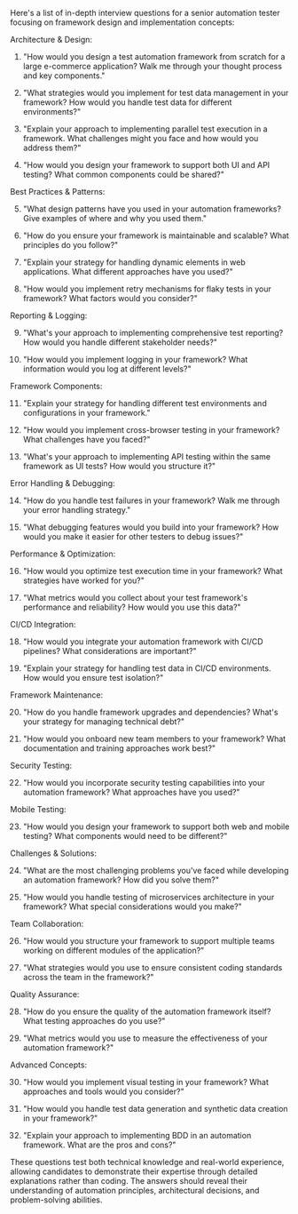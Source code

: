 Here's a list of in-depth interview questions for a senior automation tester focusing on framework design and implementation concepts:

Architecture & Design:

1. "How would you design a test automation framework from scratch for a large e-commerce application? Walk me through your thought process and key components."

2. "What strategies would you implement for test data management in your framework? How would you handle test data for different environments?"

3. "Explain your approach to implementing parallel test execution in a framework. What challenges might you face and how would you address them?"

4. "How would you design your framework to support both UI and API testing? What common components could be shared?"

Best Practices & Patterns:

5. "What design patterns have you used in your automation frameworks? Give examples of where and why you used them."

6. "How do you ensure your framework is maintainable and scalable? What principles do you follow?"

7. "Explain your strategy for handling dynamic elements in web applications. What different approaches have you used?"

8. "How would you implement retry mechanisms for flaky tests in your framework? What factors would you consider?"

Reporting & Logging:

9. "What's your approach to implementing comprehensive test reporting? How would you handle different stakeholder needs?"

10. "How would you implement logging in your framework? What information would you log at different levels?"

Framework Components:

11. "Explain your strategy for handling different test environments and configurations in your framework."

12. "How would you implement cross-browser testing in your framework? What challenges have you faced?"

13. "What's your approach to implementing API testing within the same framework as UI tests? How would you structure it?"

Error Handling & Debugging:

14. "How do you handle test failures in your framework? Walk me through your error handling strategy."

15. "What debugging features would you build into your framework? How would you make it easier for other testers to debug issues?"

Performance & Optimization:

16. "How would you optimize test execution time in your framework? What strategies have worked for you?"

17. "What metrics would you collect about your test framework's performance and reliability? How would you use this data?"

CI/CD Integration:

18. "How would you integrate your automation framework with CI/CD pipelines? What considerations are important?"

19. "Explain your strategy for handling test data in CI/CD environments. How would you ensure test isolation?"

Framework Maintenance:

20. "How do you handle framework upgrades and dependencies? What's your strategy for managing technical debt?"

21. "How would you onboard new team members to your framework? What documentation and training approaches work best?"

Security Testing:

22. "How would you incorporate security testing capabilities into your automation framework? What approaches have you used?"

Mobile Testing:

23. "How would you design your framework to support both web and mobile testing? What components would need to be different?"

Challenges & Solutions:

24. "What are the most challenging problems you've faced while developing an automation framework? How did you solve them?"

25. "How would you handle testing of microservices architecture in your framework? What special considerations would you make?"

Team Collaboration:

26. "How would you structure your framework to support multiple teams working on different modules of the application?"

27. "What strategies would you use to ensure consistent coding standards across the team in the framework?"

Quality Assurance:

28. "How do you ensure the quality of the automation framework itself? What testing approaches do you use?"

29. "What metrics would you use to measure the effectiveness of your automation framework?"

Advanced Concepts:

30. "How would you implement visual testing in your framework? What approaches and tools would you consider?"

31. "How would you handle test data generation and synthetic data creation in your framework?"

32. "Explain your approach to implementing BDD in an automation framework. What are the pros and cons?"

These questions test both technical knowledge and real-world experience, allowing candidates to demonstrate their expertise through detailed explanations rather than coding. The answers should reveal their understanding of automation principles, architectural decisions, and problem-solving abilities.